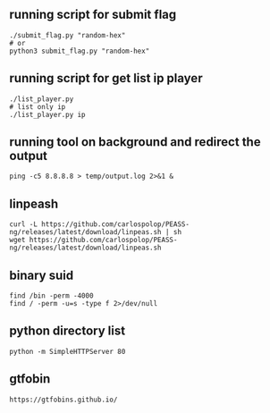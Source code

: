 ## running script for submit flag 
```
./submit_flag.py "random-hex" 
# or
python3 submit_flag.py "random-hex"
```

## running script for get list ip player
```
./list_player.py 
# list only ip 
./list_player.py ip
```

## running tool on background and redirect the output
```
ping -c5 8.8.8.8 > temp/output.log 2>&1 &
```

## linpeash
```
curl -L https://github.com/carlospolop/PEASS-ng/releases/latest/download/linpeas.sh | sh
wget https://github.com/carlospolop/PEASS-ng/releases/latest/download/linpeas.sh
```

## binary suid
```
find /bin -perm -4000
find / -perm -u=s -type f 2>/dev/null
```

## python directory list
```
python -m SimpleHTTPServer 80
```

## gtfobin
```
https://gtfobins.github.io/
```


